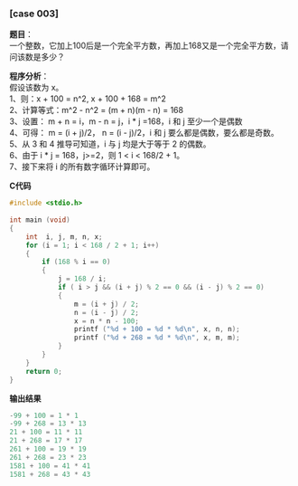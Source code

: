 ### [case 003]

**题目**：  
一个整数，它加上100后是一个完全平方数，再加上168又是一个完全平方数，请问该数是多少？

**程序分析**：  
假设该数为 x。  
1、则：x + 100 = n^2, x + 100 + 168 = m^2  
2、计算等式：m^2 - n^2 = (m + n)(m - n) = 168  
3、设置： m + n = i，m - n = j，i * j =168，i 和 j 至少一个是偶数  
4、可得： m = (i + j)/2， n = (i - j)/2，i 和 j 要么都是偶数，要么都是奇数。  
5、从 3 和 4 推导可知道，i 与 j 均是大于等于 2 的偶数。  
6、由于 i * j = 168，j>=2，则 1 < i < 168/2 + 1。  
7、接下来将 i 的所有数字循环计算即可。  


**C代码**
```c
#include <stdio.h>
 
int main (void)
{
    int  i, j, m, n, x;
    for (i = 1; i < 168 / 2 + 1; i++)
    {
        if (168 % i == 0)
        {
            j = 168 / i;
            if ( i > j && (i + j) % 2 == 0 && (i - j) % 2 == 0)
            {
                m = (i + j) / 2;
                n = (i - j) / 2;
                x = n * n - 100;
                printf ("%d + 100 = %d * %d\n", x, n, n);
                printf ("%d + 268 = %d * %d\n", x, m, m);
            }
        }
    }
    return 0;
}
```

**输出结果**
```c
-99 + 100 = 1 * 1
-99 + 268 = 13 * 13
21 + 100 = 11 * 11
21 + 268 = 17 * 17
261 + 100 = 19 * 19
261 + 268 = 23 * 23
1581 + 100 = 41 * 41
1581 + 268 = 43 * 43
```
